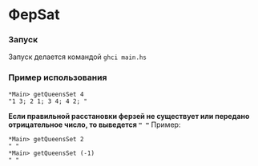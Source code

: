 # ФерSat

### Запуск

Запуск делается командой `ghci main.hs`

### Пример использования

```
*Main> getQueensSet 4
"1 3; 2 1; 3 4; 4 2; "
```

**Если правильной расстановки ферзей не существует или передано отрицательное число, то выведется `" "`**
Пример:
```
*Main> getQueensSet 2
" "
*Main> getQueensSet (-1)
" "
```
